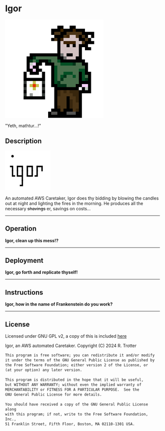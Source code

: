 # Igor 

![igor](./img/igorLarge.png)

"Yeth, mathtur...!"

## Description 

![igor](./img/igor_logo.jpg)

An automated AWS Caretaker, Igor does thy bidding by blowing the candles out at night and lighting the fires in the morning. He produces all the necessary ~~shavings~~ er, savings on costs...

---

## Operation

**Igor, clean up this mess!?**

---

## Deployment

**Igor, go forth and replicate thyself!**

---


## Instructions

**Igor, how in the name of Frankenstein do you work?**


---

## License

Licensed under GNU GPL v2, a copy of this is included [here](LICENSE)

Igor, an AWS automated Caretaker.
    Copyright (C) 2024  R. Trotter

    This program is free software; you can redistribute it and/or modify
    it under the terms of the GNU General Public License as published by
    the Free Software Foundation; either version 2 of the License, or
    (at your option) any later version.

    This program is distributed in the hope that it will be useful,
    but WITHOUT ANY WARRANTY; without even the implied warranty of
    MERCHANTABILITY or FITNESS FOR A PARTICULAR PURPOSE.  See the
    GNU General Public License for more details.

    You should have received a copy of the GNU General Public License along
    with this program; if not, write to the Free Software Foundation, Inc.,
    51 Franklin Street, Fifth Floor, Boston, MA 02110-1301 USA.
